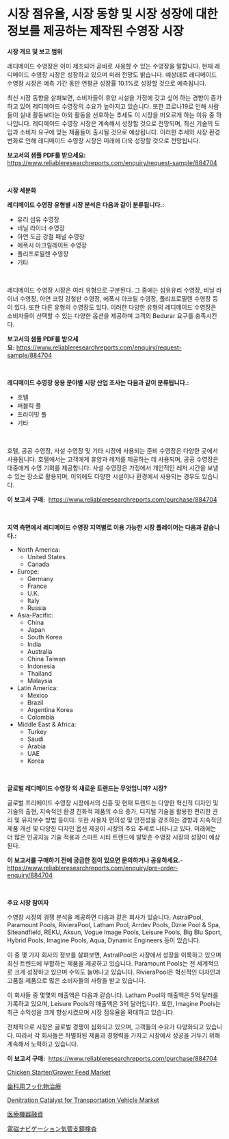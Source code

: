 <p><h1>시장 점유율, 시장 동향 및 시장 성장에 대한 정보를 제공하는 제작된 수영장 시장</h1></p><p><strong>시장 개요 및 보고 범위</strong></p>
<p><p>레디메이드 수영장은 이미 제조되어 곧바로 사용할 수 있는 수영장을 말합니다. 현재 레디메이드 수영장 시장은 성장하고 있으며 미래 전망도 밝습니다. 예상대로 레디메이드 수영장 시장은 예측 기간 동안 연평균 성장률 10.1%로 성장할 것으로 예측됩니다. </p><p>최신 시장 동향을 살펴보면, 소비자들이 휴양 시설을 가정에 갖고 싶어 하는 경향이 증가하고 있어 레디메이드 수영장의 수요가 높아지고 있습니다. 또한 코로나19로 인해 사람들이 실내 활동보다는 야외 활동을 선호하는 추세도 이 시장을 떠오르게 하는 이유 중 하나입니다. 레디메이드 수영장 시장은 계속해서 성장할 것으로 전망되며, 최신 기술의 도입과 소비자 요구에 맞는 제품들이 출시될 것으로 예상됩니다. 이러한 추세와 시장 환경 변화로 인해 레디메이드 수영장 시장은 미래에 더욱 성장할 것으로 전망됩니다.</p></p>
<p><strong>보고서의 샘플 PDF를 받으세요:</strong> <a href="https://www.reliableresearchreports.com/enquiry/request-sample/884704">https://www.reliableresearchreports.com/enquiry/request-sample/884704</a></p>
<p>&nbsp;</p>
<p><strong>시장 세분화</strong></p>
<p><strong>레디메이드 수영장 유형별 시장 분석은 다음과 같이 분류됩니다.:</strong></p>
<p><ul><li>유리 섬유 수영장</li><li>비닐 라이너 수영장</li><li>아연 도금 강철 패널 수영장</li><li>에폭시 아크릴레이트 수영장</li><li>폴리프로필렌 수영장</li><li>기타</li></ul></p>
<p>&nbsp;</p>
<p><p>레디메이드 수영장 시장은 여러 유형으로 구분된다. 그 중에는 섬유유리 수영장, 비닐 라이너 수영장, 아연 코팅 강철판 수영장, 에폭시 아크릴 수영장, 폴리프로필렌 수영장 등이 있다. 또한 다른 유형의 수영장도 있다. 이러한 다양한 유형의 레디메이드 수영장은 소비자들이 선택할 수 있는 다양한 옵션을 제공하며 고객의 Bedurar 요구를 충족시킨다.</p></p>
<p><strong>보고서의 샘플 PDF를 받으세요:</strong>&nbsp;<a href="https://www.reliableresearchreports.com/enquiry/request-sample/884704">https://www.reliableresearchreports.com/enquiry/request-sample/884704</a></p>
<p>&nbsp;</p>
<p><strong> 레디메이드 수영장 응용 분야별 시장 산업 조사는 다음과 같이 분류됩니다.:</strong></p>
<p><ul><li>호텔</li><li>퍼블릭 풀</li><li>프라이빗 풀</li><li>기타</li></ul></p>
<p>&nbsp;</p>
<p><p>호텔, 공공 수영장, 사설 수영장 및 기타 시장에 사용되는 준비 수영장은 다양한 곳에서 사용됩니다. 호텔에서는 고객에게 휴양과 레저를 제공하는 데 사용되며, 공공 수영장은 대중에게 수영 기회를 제공합니다. 사설 수영장은 가정에서 개인적인 레저 시간을 보낼 수 있는 장소로 활용되며, 이외에도 다양한 시설이나 환경에서 사용되는 경우도 있습니다.</p></p>
<p><strong>이 보고서 구매:</strong>&nbsp; <a href="https://www.reliableresearchreports.com/purchase/884704">https://www.reliableresearchreports.com/purchase/884704</a></p>
<p>&nbsp;</p>
<p><strong>지역 측면에서 레디메이드 수영장 지역별로 이용 가능한 시장 플레이어는 다음과 같습니다.:</strong></p>
<p><ul>
    <li>
        North America:
        <ul>
            <li>United States</li>
            <li>Canada</li>
        </ul>
    </li>
    <li>
        Europe:
        <ul>
            <li>Germany</li>
            <li>France</li>
            <li>U.K.</li>
            <li>Italy</li>
            <li>Russia</li>
        </ul>
    </li>
    <li>
        Asia-Pacific:
        <ul>
            <li>China</li>
            <li>Japan</li>
            <li>South Korea</li>
            <li>India</li>
            <li>Australia</li>
            <li>China Taiwan</li>
            <li>Indonesia</li>
            <li>Thailand</li>
            <li>Malaysia</li>
        </ul>
    </li>
    <li>
        Latin America:
        <ul>
            <li>Mexico</li>
            <li>Brazil</li>
            <li>Argentina Korea</li>
            <li>Colombia</li>
        </ul>
    </li>
    <li>
        Middle East & Africa:
        <ul>
            <li>Turkey</li>
            <li>Saudi</li>
            <li>Arabia</li>
            <li>UAE</li>
            <li>Korea</li>
        </ul>
    </li>
    </ul></p>
<p>&nbsp;</p>
<p><strong>글로벌 레디메이드 수영장 의 새로운 트렌드는 무엇입니까? 시장?</strong></p>
<p><p>글로벌 프리메이드 수영장 시장에서의 신흥 및 현재 트렌드는 다양한 혁신적 디자인 및 기술의 출현, 지속적인 환경 친화적 제품의 수요 증가, 디지털 기술을 활용한 편리한 관리 및 유지보수 방법 등이다. 또한 사용자 편의성 및 안전성을 강조하는 경향과 지속적인 제품 개선 및 다양한 디자인 옵션 제공이 시장의 주요 추세로 나타나고 있다. 미래에는 더 많은 인공지능 기술 적용과 스마트 시티 트렌드에 발맞춘 수영장 시장의 성장이 예상된다.</p></p>
<p><strong>이 보고서를 구매하기 전에 궁금한 점이 있으면 문의하거나 공유하세요.</strong>- <a href="https://www.reliableresearchreports.com/enquiry/pre-order-enquiry/884704">https://www.reliableresearchreports.com/enquiry/pre-order-enquiry/884704</a></p>
<p>&nbsp;</p>
<p><strong>주요 시장 참여자</strong></p>
<p><p>수영장 시장의 경쟁 분석을 제공하면 다음과 같은 회사가 있습니다. AstralPool, Paramount Pools, RivieraPool, Latham Pool, Arrdev Pools, Dzrie Pool & Spa, Siteandfield, REKU, Aksun, Vogue Image Pools, Leisure Pools, Big Blu Sport, Hybrid Pools, Imagine Pools, Aqua, Dynamic Engineers 등이 있습니다. </p><p>이 중 몇 가지 회사의 정보를 살펴보면, AstralPool은 시장에서 성장을 이룩하고 있으며 최신 트렌드에 부합하는 제품을 제공하고 있습니다. Paramount Pools는 전 세계적으로 크게 성장하고 있으며 수익도 늘어나고 있습니다. RivieraPool은 혁신적인 디자인과 고품질 제품으로 많은 소비자들의 사랑을 받고 있습니다.</p><p>이 회사들 중 몇몇의 매출액은 다음과 같습니다. Latham Pool의 매출액은 5억 달러를 기록하고 있으며, Leisure Pools의 매출액은 3억 달러입니다. 또한, Imagine Pools는 최근 수익성을 크게 향상시켰으며 시장 점유율을 확대하고 있습니다. </p><p>전체적으로 시장은 글로벌 경쟁이 심화되고 있으며, 고객들의 수요가 다양화되고 있습니다. 따라서 각 회사들은 차별화된 제품과 경쟁력을 가지고 시장에서 성공을 거두기 위해 계속해서 노력하고 있습니다.</p></p>
<p><strong>이 보고서 구매:</strong>&nbsp;&nbsp;<a href="https://www.reliableresearchreports.com/purchase/884704">https://www.reliableresearchreports.com/purchase/884704</a></p>
<p><p><a href="https://issuu.com/reportprime-2/docs/chicken-startergrower-feed-market-size-2030.pptx">Chicken Starter/Grower Feed Market</a></p><p><a href="https://github.com/joaejkdzgyljvo6/Market-Research-Report-List-1/blob/main/54828701701.md">歯科用フッ化物治療</a></p><p><a href="https://github.com/lylyparadise/Market-Research-Report-List-2/blob/main/denitration-catalyst-for-transportation-vehicle-market.md">Denitration Catalyst for Transportation Vehicle Market</a></p><p><a href="https://github.com/ppmazlotr77499/Market-Research-Report-List-1/blob/main/91702391702.md">医療機器融資</a></p><p><a href="https://medium.com/@eunawiegad2023/%E9%9B%BB%E7%A3%81%E3%83%8A%E3%83%93%E3%82%B2%E3%83%BC%E3%82%B7%E3%83%A7%E3%83%B3%E6%B0%97%E7%AE%A1%E6%94%AF%E9%8F%A1%E5%B8%82%E5%A0%B4%E3%81%AE%E3%82%B7%E3%82%A7%E3%82%A2%E3%81%AE%E9%80%B2%E5%8C%96%E3%81%A8%E5%B8%82%E5%A0%B4%E6%88%90%E9%95%B7%E3%81%AE%E3%83%88%E3%83%AC%E3%83%B3%E3%83%89-2024%E5%B9%B4-2031%E5%B9%B4-c496afaf6a16">電磁ナビゲーション気管支鏡検査</a></p></p>
